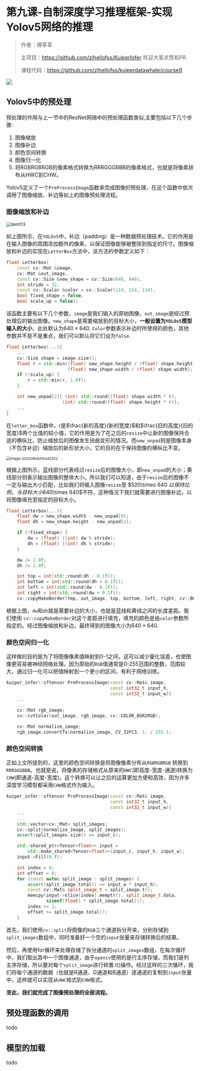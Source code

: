 # 第九课-自制深度学习推理框架-实现Yolov5网络的推理

> 作者：傅莘莘
>
> 主项目：https://github.com/zjhellofss/KuiperInfer 欢迎大家点赞和PR.
>
> 课程代码：https://github.com/zjhellofss/kuiperdatawhale/course9

![](https://i.imgur.com/qO2yKaH.jpg)

## Yolov5中的预处理


预处理的作用与上一节中的ResNet网络中的预处理函数类似,主要包括以下几个步骤:

1. 图像缩放
2. 图像补边
3. 颜色空间转换
4. 图像归一化
5. 将RGBRGBRGB的像素格式转换为RRRGGGBBB的像素格式，也就是将像素排布从HWC到CHW。

Yolov5定义了一个`PreProcessImage`函数来完成图像的预处理，在这个函数中依次调用了图像缩放、补边等如上的图像预处理流程。

### 图像缩放和补边

<img src="https://img-blog.csdnimg.cn/402d3a22b1d6439393bf9a14e700d196.jpeg" alt="dem113" style="zoom: 80%;" />

如上图所示，在`YOLOv5`中，补边（padding）是一种数据预处理技术。它的作用是在输入图像的周围添加额外的像素，以保证图像能够被整除到指定的尺寸。图像缩放和补边的实现在`LetterBox`方法中，该方法的参数定义如下：

```cpp
float Letterbox(
    const cv::Mat &image,
    cv::Mat &out_image,
    const cv::Size &new_shape = cv::Size(640, 640),
    int stride = 32,
    const cv::Scalar &color = cv::Scalar(114, 114, 114),
    bool fixed_shape = false,
    bool scale_up = false);
```

该函数主要有以下几个参数，`image`是我们输入的原始图像，`out_image`是经过预处理后的输出图像。`new_shape`是需要缩放到的目标大小，**一般设置为`YOLOv5`模型输入的大小**，此处默认为$640 \times 640$. `Color`参数表示补边时所使用的颜色，其他参数并不是不是重点，我们可以默认将它们设为`false`.

```cpp
float Letterbox(...){
	...
    cv::Size shape = image.size();
    float r = std::min((float) new_shape.height / (float) shape.height, 
                       (float) new_shape.width / (float) shape.width);
    if (!scale_up) {
        r = std::min(r, 1.0f);
    }

    int new_unpad[2]{ (int) std::round((float) shape.width * r),
                     (int) std::round((float) shape.height * r)};
	...
}
```

在`letter_box`函数中，r是$\frac{新的高度}{新的宽度}$和$\frac{旧的高度}{旧的宽度}$两个比值的较小值，它的作用是为了在之后的`resize`中让新的图像保持合适的横纵比，防止缩放后的图像发生扭曲变形的情况。而`new_unpad`则是图像本身（不包含补边）缩放后的新形状大小，它的目的在于保持图像的横纵比不变。

<img src="/home/fss/.config/Typora/typora-user-images/image-20230906210442202.png" alt="image-20230906210442202" style="zoom:67%;" />

根据上图所示，蓝线部分代表经过`resize`后的图像大小，即`new_unpad`的大小；黄线部分则表示输出图像的整体大小。所以我们可以知道，由于`resize`后的图像不一定与输出大小匹配，比如我们将输入图像`resize`至 $520\times 640 $以保持比例，与目标大小$640\times 640$不符，这种情况下我们就需要进行图像补边，以将图像填充至指定的目标大小。

```cpp
float Letterbox(...){
    float dw = new_shape.width - new_unpad[0];
    float dh = new_shape.height - new_unpad[1];

    if (!fixed_shape) {
        dw = (float) ((int) dw % stride);
        dh = (float) ((int) dh % stride);
    }

    dw /= 2.0f;
    dh /= 2.0f;

    int top = int(std::round(dh - 0.1f));
    int bottom = int(std::round(dh + 0.1f));
    int left = int(std::round(dw - 0.1f));
    int right = int(std::round(dw + 0.1f));
    cv::copyMakeBorder(tmp, out_image, top, bottom, left, right, cv::BORDER_CONSTANT, color);

```

根据上图，`dw`和`dh`就是需要补边的大小，也就是蓝线和黄线之间的长度差距。我们使用 `cv::copyMakeBorder`对这个差距进行填充，填充的颜色是由`color`参数所指定的。经过图像缩放和补边，最终得到的图像大小为$640\times 640$.

### 颜色空间归一化

这样做的目的是为了将图像像素值映射到0-1之间，这可以减少量化误差，也使图像更容易被神经网络处理。因为原始的`RGB`值通常是0-255范围的整数，范围较大，通过归一化可以把值映射到一个更小的区间，有利于网络训练。

```cpp
kuiper_infer::sftensor PreProcessImage(const cv::Mat& image,
                                       const int32_t input_h,
                                       const int32_t input_w){
	...
    ...
    cv::Mat rgb_image;
    cv::cvtColor(out_image, rgb_image, cv::COLOR_BGR2RGB);

    cv::Mat normalize_image;
    rgb_image.convertTo(normalize_image, CV_32FC3, 1. / 255.);
```

### 颜色空间转换

正如上文所提到的，这里的颜色空间转换是将图像像素分布从`RGBRGBRGB` 转换到 `RRRGGGBBB`。也就是说，将像素的存储格式从原来的`HWC`(即高度-宽度-通道)转换为`CHW`(即通道-高度-宽度)。这个转换可以让之后的运算更加方便和高效，因为许多深度学习模型都采用`CHW`格式作为输入。

```cpp
kuiper_infer::sftensor PreProcessImage(const cv::Mat& image,
                                       const int32_t input_h,
                                       const int32_t input_w){
	...
    ...
    std::vector<cv::Mat> split_images;
    cv::split(normalize_image, split_images);
    assert(split_images.size() == input_c);

    std::shared_ptr<Tensor<float>> input =
        std::make_shared<Tensor<float>>(input_c, input_h, input_w);
    input->Fill(0.f);

    int index = 0;
    int offset = 0;
    for (const auto& split_image : split_images) {
        assert(split_image.total() == input_w * input_h);
        const cv::Mat& split_image_t = split_image.t();
        memcpy(input->slice(index).memptr(), split_image_t.data,
               sizeof(float) * split_image.total());
        index += 1;
        offset += split_image.total();
    }
```

首先，我们使用`cv::split`将图像的`RGB`三个通道拆分开来，分别存储到`split_images`数组中，同时准备好一个空的`input`张量来存储转换后的结果。

然后，再使用for循环来处理存储了拆分通道的`split_images`数组，在每次循环中，我们取出其中一个图像通道，由于`opencv`使用的是行主序存储，而我们是列主序存储，所以要对每个`split_image`进行转置.t()操作。经过这样的三次循环，我们将每个通道的数据（也就是R通道、G通道和B通道）逐通道的复制到`input`张量中，这样就可以实现从`HWC`格式到`CHW`格式。

**至此，我们就完成了图像预处理的全部流程。**

## 预处理函数的调用

todo

## 模型的加载

todo
